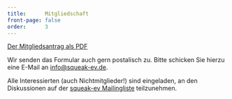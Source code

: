 ```yaml
---
title:      Mitgliedschaft
front-page: false
order:      3
---
```


[Der Mitgliedsantrag als PDF](/static/files/antrag.pdf)

Wir senden das Formular auch gern postalisch zu. Bitte schicken Sie hierzu eine E-Mail an
[info@squeak-ev.de](mailto:info@squeak-ev.de).

Alle Interessierten (auch Nichtmitglieder!) sind eingeladen, an den Diskussionen auf der
[squeak-ev Mailingliste](http://lists.squeakfoundation.org/cgi-bin/mailman/listinfo/squeak-ev)
teilzunehmen.
